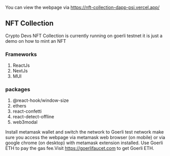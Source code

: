 You can view the webpage via https://nft-collection-dapp-psi.vercel.app/

<h2>NFT Collection</h2>

<p>Crypto Devs NFT Collection is currently running on goerli testnet it is just a demo on how to mint an NFT</p>

<h3>Frameworks</h3>

1. ReactJs
2. NextJs
3. MUI

<h3>packages</h3>

1. @react-hook/window-size
2. ethers
3. react-confetti
4. react-detect-offline
5. web3modal

Install metamask wallet and switch the network to Goerli test network make sure you access the webpage via metamask web browser (on mobile) or via google chrome (on desktop) with metamask extension installed.
Use Goerli ETH to pay the gas fee.Visit https://goerlifaucet.com to get
Goerli ETH.